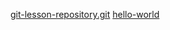 [git-lesson-repository.git](https://github.com/Davias97/git-lesson-repository.git)
[hello-world](https://github.com/Davias97/hello-world.git)
